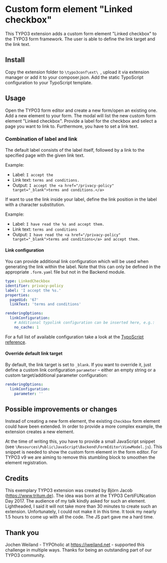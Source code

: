 # Custom form element "Linked checkbox"

This TYPO3 extension adds a custom form element "Linked checkbox" to the
TYPO3 form framework. The user is able to define the link target and the
link text.

## Install

Copy the extension folder to `\typo3conf\ext\ `, upload it via extension
manager or add it to your composer.json. Add the static TypoScript
configuration to your TypoScript template.

## Usage

Open the TYPO3 form editor and create a new form/open an existing one. Add
a new element to your form. The modal will list the new custom form element
"Linked checkbox". Provide a label for the checkbox and select a page you
want to link to. Furthermore, you have to set a link text.

### Combination of label and link

The default label consists of the label itself, followed by a link to the
specified page with the given link text.

Example:

* Label: `I accept the `
* Link text: `terms and conditions.`
* Output: `I accept the <a href="/privacy-policy" target="_blank">terms and conditions.</a>`

If want to use the link inside your label, define the link position
in the label with a character substitution.

Example:

* Label: `I have read the %s and accept them.`
* Link text: `terms and conditions`
* Output: `I have read the <a href="/privacy-policy" target="_blank">terms and conditions</a> and accept them.`

#### Link configuration

You can provide additional link configuration which will be used when
generating the link within the label. Note that this can only be defined
in the appropriate `.form.yaml` file but not in the Backend module.

```yaml
type: LinkedCheckbox
identifier: privacy-policy
label: 'I accept the %s.'
properties:
  pageUid: '67'
  linkText: 'terms and conditions'

renderingOptions:
  linkConfiguration:
    # Additional typolink configuration can be inserted here, e.g.:
    no_cache: 1
```

For a full list of available configuration take a look at the
[TypoScript reference](https://docs.typo3.org/m/typo3/reference-typoscript/master/en-us/Functions/Typolink.html).

#### Override default link target

By default, the link target is set to `_blank`. If you want to override it,
just define a custom link configuration `parameter` – either an empty string
or a custom target/additional parameter configuration:

```yaml
renderingOptions:
  linkConfiguration:
    parameter: ''
```

## Possible improvements or changes

Instead of creating a new form element, the existing `Checkbox` form element
could have been extended. In order to provide a more complex example, the
extension creates a new element.

At the time of writing this, you have to provide a small JavaScript snippet
(see `\Resources\Public\JavaScript\Backend\FormEditor\ViewModel.js`). This
snippet is needed to show the custom form element in the form editor. For
TYPO3 v9 we are aiming to remove this stumbling block to smoothen the element
registration.

## Credits

This exemplary TYPO3 extension was created by Björn Jacob (https://www.tritum.de).
The idea was born at the TYPO3 CertiFUNcation Day 2017. The audience of my talk
kindly asked for such an element. Lightheaded, I said it will not take more
than 30 minutes to create such an extension. Unfortunately, I could not
make it in this time. It took my nearly 1.5 hours to come up with all the
code. The JS part gave me a hard time.

## Thank you

Jochen Weiland - TYPOholic at https://jweiland.net - supported this
challenge in multiple ways. Thanks for being an outstanding part of our
TYPO3 community.